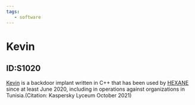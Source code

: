```yaml
---
tags:
   - software
---
```

# Kevin
## ID:S1020
[Kevin](/mitre/software/S1020) is a backdoor implant written in C++ that has been used by [HEXANE](/mitre/groups/G1001) since at least June 2020, including in operations against organizations in Tunisia.(Citation: Kaspersky Lyceum October 2021)
